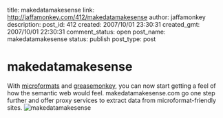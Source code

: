 title: makedatamakesense
link: http://jaffamonkey.com/412/makedatamakesense
author: jaffamonkey
description: 
post_id: 412
created: 2007/10/01 23:30:31
created_gmt: 2007/10/01 22:30:31
comment_status: open
post_name: makedatamakesense
status: publish
post_type: post

# makedatamakesense

With [microformats](http://www.jaffamonkey.co.uk/in/?p=402) and [greasemonkey](https://addons.mozilla.org/en-US/firefox/addon/748), you can now start getting a feel of how the semantic web would feel. makedatamakesense.com go one step further and offer proxy services to extract data from microformat-friendly sites. ![makedatamakesense](http://www.jaffamonkey.co.uk/images/makedatamakesense.png)
